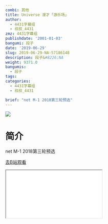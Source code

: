 ```yaml
---
combi: 其他
title: Universe 漫才「游乐场」
author:
  - 4431字幕组
  - 叔叔_4431
zmz: 4431字幕组
publishdate: '2001-01-03'
bangumi: 段子
date: '2019-06-29'
slug: 2019-06-29-NA-57186148
description: 段子&#8226;NA
weight: 9371.0
bangumis:
  - 段子
tags:
categories:
  - 4431字幕组
  - 叔叔_4431

brief: "net M-1 2018第三轮预选"
---
```

![](https://raw.githubusercontent.com/tcgriffith/owaraisite/master/static/tmpimg/872fe1f97b9beb44c2df2080b0ce3bd52a5b5c1e.jpg.480.jpg)
# 简介  
net
M-1 2018第三轮预选  

[去B站观看](https://www.bilibili.com/video/av57186148/)
<div class ="resp-container"><iframe class="testiframe" src="//player.bilibili.com/player.html?aid=57186148"", scrolling="no", allowfullscreen="true" > </iframe></div> 
